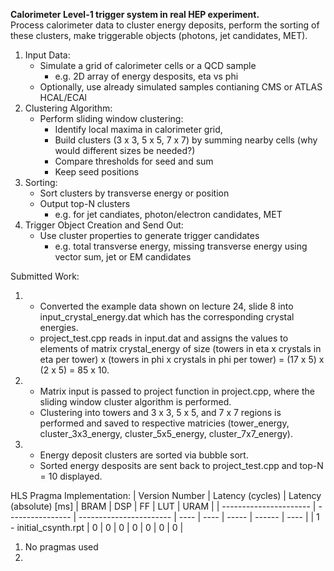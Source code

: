 **Calorimeter Level-1 trigger system in real HEP experiment.**  
Process calorimeter data to cluster energy deposits, perform the sorting of these clusters, make triggerable objects (photons, jet candidates, MET).
1. Input Data:
    - Simulate a grid of calorimeter cells or a QCD sample
        - e.g. 2D array of energy desposits, eta vs phi 
    - Optionally, use already simulated samples contianing CMS or ATLAS HCAL/ECAl
2. Clustering Algorithm:
    - Perform sliding window clustering:
        - Identify local maxima in calorimeter grid,
        - Build clusters (3 x 3, 5 x 5, 7 x 7) by summing nearby cells (why would different sizes be needed?)
        - Compare thresholds for seed and sum
        - Keep seed positions
3. Sorting:
    - Sort clusters by transverse energy or position
    - Output top-N clusters
        - e.g. for jet candiates, photon/electron candidates, MET
4. Trigger Object Creation and Send Out:
    - Use cluster properties to generate trigger candidates
        - e.g. total transverse energy, missing transverse energy using vector sum, jet or EM candidates  

Submitted Work:  
1.  - Converted the example data shown on lecture 24, slide 8 into input_crystal_energy.dat which has the corresponding crystal energies.
    - project_test.cpp reads in input.dat and assigns the values to elements of matrix crystal_energy of size (towers in eta x crystals in eta per tower) x (towers in phi x crystals in phi per tower) = (17 x 5) x (2 x 5) = 85 x 10.
2.  - Matrix input is passed to project function in project.cpp, where the sliding window cluster algorithm is performed.
    - Clustering into towers and 3 x 3, 5 x 5, and 7 x 7 regions is performed and saved to  respective matricies (tower_energy, cluster_3x3_energy, cluster_5x5_energy, cluster_7x7_energy).
3.  - Energy deposit clusters are sorted via bubble sort.
    - Sorted energy desposits are sent back to project_test.cpp and top-N = 10 displayed.

HLS Pragma Implementation:
| Version Number         | Latency (cycles) | Latency (absolute) [ms] | BRAM | DSP  | FF    | LUT    | URAM |
| ---------------------- | ---------------- | ----------------------- | ---- | ---- | ----- | ------ | ---- |
| 1 - initial_csynth.rpt | 0                | 0                       | 0    | 0    | 0     | 0      | 0    |
1. No pragmas used
2. 